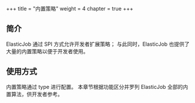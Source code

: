 +++
title = "内置策略"
weight = 4
chapter = true
+++

## 简介

ElasticJob 通过 SPI 方式允许开发者扩展策略；
与此同时，ElasticJob 也提供了大量的内置策略以便于开发者使用。

## 使用方式

内置策略通过 type 进行配置。
本章节根据功能区分并罗列 ElasticJob 全部的内置算法，供开发者参考。
